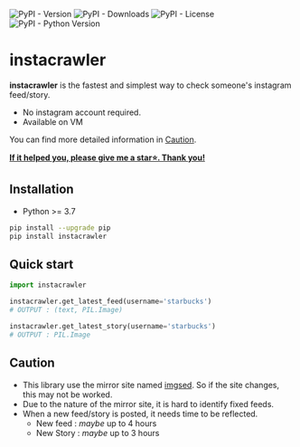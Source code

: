 ![PyPI - Version](https://img.shields.io/pypi/v/instacrawler?color=red)
![PyPI - Downloads](https://img.shields.io/pypi/dm/instacrawler?color=orange)
![PyPI - License](https://img.shields.io/pypi/l/instacrawler?color=green)
![PyPI - Python Version](https://img.shields.io/pypi/pyversions/instacrawler?color=blue)

# instacrawler
**instacrawler** is the fastest and simplest way to check someone's instagram feed/story.
- No instagram account required.
- Available on VM

You can find more detailed information in [Caution](#caution).

**<ins>If it helped you, please give me a star⭐️. Thank you!</ins>**


## Installation
- Python >= 3.7
```bash
pip install --upgrade pip
pip install instacrawler
```

## Quick start
```py
import instacrawler

instacrawler.get_latest_feed(username='starbucks')
# OUTPUT : (text, PIL.Image)

instacrawler.get_latest_story(username='starbucks')
# OUTPUT : PIL.Image
```

## Caution
- This library use the mirror site named [imgsed](https://imgsed.com/). So if the site changes, this may not be worked.
- Due to the nature of the mirror site, it is hard to identify fixed feeds.
- When a new feed/story is posted, it needs time to be reflected.
  - New feed : *maybe* up to 4 hours
  - New Story : *maybe* up to 3 hours